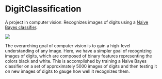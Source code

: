 # DigitClassification

A project in computer vision: Recognizes images of digits using a [Naive Bayes classifier](https://en.wikipedia.org/wiki/Naive_Bayes_classifier).

![][digits]

The overarching goal of computer vision is to gain a high-level understanding of any image. Here, we have a simpler goal of recognizing images of digits, which are composed of binary features representing the colors black and white. This is accomplished by training a Naive Bayes classifier on a set of approximately 5000 images of digits and then testing it on new images of digits to gauge how well it recognizes them.

[digits]: https://github.com/rshaghoulian/DigitClassification/blob/master/documentation/documentation_files/digits.gif
